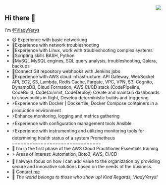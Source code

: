

<img src="https://user-images.githubusercontent.com/106797604/196845683-03e658ec-65f6-48e1-a4d8-79f5c5082dd0.png" align="right">

## Hi there 👋
I'm [@VladyYerys](http://vladyyerys.com/)
- 😄  Experience with basic networking
- 🔭Experience with network troubleshooting
- 🔭Experience with Linux, work with troubleshooting complex systems
- 🔭Scripting skills BASH, Python
- 🔭MySQL MySQL engines, SQL query analysis, troubleshooting, Galera, backups
- 🔭Connect Git repository webhooks with Jenkins jobs
- 🌱Experience with AWS cloud infrastructure: API Gateway, WebSocket API, EC2, S3, Lambda, Redis 
Cache, Fargate, VPC, VPN, S3, Cognito, DynamoDB, Cloud Formation, AWS CI/CD stack (CodePipeline, 
CodeBuild, CodeCommit, CodeDeploy) Create and maintain dashboards to show builds in flight, Develop
deterministic builds and triggering
- ⚡Experience with Docker | Dockerfile, Docker Compose containers in a production environment
- ⚡Enhance monitoring, logging and metrics gathering
- ⚡Experience with configuration management tools Ansible
- ⚡Experience with instrumenting and utilizing monitoring tools for determining health status of a system
Prometheus
===============================
- 🌱 I’m in the first phase of the AWS Cloud Practitioner Essentials training
- ⚡ Areas of interest: Automation, Boto3, AWS, CI/CD       
- 🎯 I always focus on how I can add value to the organization by providing secure and innovative solutions based on the needs of the business.
- 💬 Contact [me](https://t.me/VladyYerys) 
- 💞️ *The world belongs to those who show up!
           Kind Regards,
            VladyYerys!*
